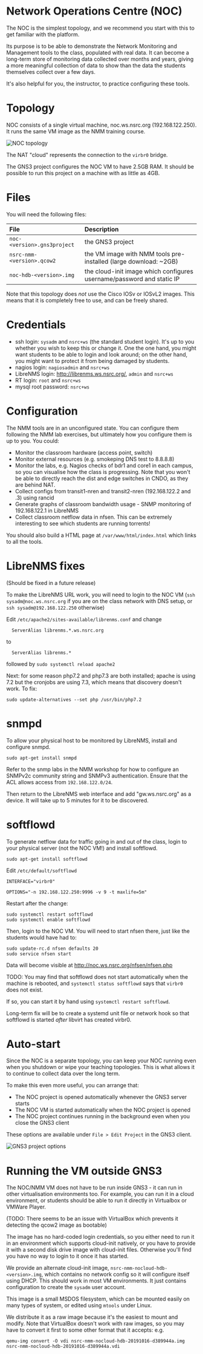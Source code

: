 # Network Operations Centre (NOC)

The NOC is the simplest topology, and we recommend you start with this to get
familiar with the platform.

Its purpose is to be able to demonstrate the Network Monitoring and
Management tools to the class, populated with real data.  It can become a
long-term store of monitoring data collected over months and years, giving a
more meaningful collection of data to show than the data the students
themselves collect over a few days.

It's also helpful for you, the instructor, to practice configuring these
tools.

# Topology

NOC consists of a single virtual machine, noc.ws.nsrc.org (192.168.122.250). 
It runs the same VM image as the NMM training course.

![NOC topology](noc.png)

The NAT "cloud" represents the connection to the `virbr0` bridge.

The GNS3 project configures the NOC VM to have 2.5GB RAM.  It should be
possible to run this project on a machine with as little as 4GB.

# Files

You will need the following files:

File | Description
:--- | :----------
`noc-<version>.gns3project` | the GNS3 project
`nsrc-nmm-<version>.qcow2` | the VM image with NMM tools pre-installed (large download: ~2GB)
`noc-hdb-<version>.img` | the cloud-init image which configures username/password and static IP

Note that this topology does *not* use the Cisco IOSv or IOSvL2 images. 
This means that it is completely free to use, and can be freely
shared.

# Credentials

* ssh login: `sysadm` and `nsrc+ws` (the standard student login).  It's up to
  you whether you wish to keep this or change it.  One the one hand, you
  might want students to be able to login and look around; on the other
  hand, you might want to protect it from being damaged by students.
* nagios login: `nagiosadmin` and `nsrc+ws`
* LibreNMS login: <http://librenms.ws.nsrc.org/>, `admin` and `nsrc+ws`
* RT login: `root` and `nsrc+ws`
* mysql root password: `nsrc+ws`

# Configuration

The NMM tools are in an unconfigured state.  You can configure them
following the NMM lab exercises, but ultimately how you configure them is up
to you.  You could:

* Monitor the classroom hardware (access point, switch)
* Monitor external resources (e.g. smokeping DNS test to 8.8.8.8)
* Monitor the labs, e.g. Nagios checks of bdr1 and core1 in each campus, so
  you can visualise how the class is progressing.  Note that you won't be
  able to directly reach the dist and edge switches in CNDO, as they are
  behind NAT.
* Collect configs from transit1-nren and transit2-nren (192.168.122.2 and .3)
  using rancid
* Generate graphs of classroom bandwidth usage - SNMP monitoring of
  192.168.122.1 in LibreNMS
* Collect classroom netflow data in nfsen.  This can be extremely interesting
  to see which students are running torrents!

You should also build a HTML page at `/var/www/html/index.html` which links
to all the tools.

# LibreNMS fixes

(Should be fixed in a future release)

To make the LibreNMS URL work, you will need to login to the NOC VM (`ssh
sysadm@noc.ws.nsrc.org` if you are on the class network with DNS setup, or
`ssh sysadm@192.168.122.250` otherwise)

Edit `/etc/apache2/sites-available/librenms.conf` and change

```
  ServerAlias librenms.*.ws.nsrc.org
```

to

```
  ServerAlias librenms.*
```

followed by `sudo systemctl reload apache2`

Next: for some reason php7.2 and php7.3 are both installed; apache is using
7.2 but the cronjobs are using 7.3, which means that discovery doesn't work. 
To fix:

```no-highlight
sudo update-alternatives --set php /usr/bin/php7.2
```

# snmpd

To allow your physical host to be monitored by LibreNMS, install
and configure snmpd.

```
sudo apt-get install snmpd
```

Refer to the snmp labs in the NMM workshop for how to configure an SNMPv2c
community string and SNMPv3 authentication.  Ensure that the ACL allows
access from `192.168.122.0/24`.

Then return to the LibreNMS web interface and add "gw.ws.nsrc.org" as a
device.  It will take up to 5 minutes for it to be discovered.

# softflowd

To generate netflow data for traffic going in and out of the class, login to
your physical server (not the NOC VM!) and install softflowd.

```
sudo apt-get install softflowd
```

Edit `/etc/default/softflowd`

```
INTERFACE="virbr0"

OPTIONS="-n 192.168.122.250:9996 -v 9 -t maxlife=5m"
```

Restart after the change:

```
sudo systemctl restart softflowd
sudo systemctl enable softflowd
```

Then, login to the NOC VM.  You will need to start nfsen there, just like
the students would have had to:

```
sudo update-rc.d nfsen defaults 20
sudo service nfsen start
```

Data will become visible at <http://noc.ws.nsrc.org/nfsen/nfsen.php>

TODO: You may find that softflowd does not start automatically when the
machine is rebooted, and `systemctl status softflowd` says that `virbr0`
does not exist.

If so, you can start it by hand using `systemctl restart softflowd`.

Long-term fix will be to create a systemd unit file or network hook so that
softflowd is started *after* libvirt has created virbr0.

# Auto-start

Since the NOC is a separate topology, you can keep your NOC running even
when you shutdown or wipe your teaching topologies.  This is what allows it
to continue to collect data over the long term.

To make this even more useful, you can arrange that:

* The NOC project is opened automatically whenever the GNS3 server starts
* The NOC VM is started automatically when the NOC project is opened
* The NOC project continues running in the background even when you close
  the GNS3 client

These options are available under `File > Edit Project` in the GNS3 client.

![GNS3 project options](noc-persistence.png)

# Running the VM outside GNS3

The NOC/NMM VM does not have to be run inside GNS3 - it can run in other
virtualisation environments too.  For example, you can run it in a cloud
environment, or students should be able to run it directly in Virtualbox or
VMWare Player.

(TODO: There seems to be an issue with VirtualBox which prevents it
detecting the qcow2 image as bootable)

The image has no hard-coded login credentials, so you either need to run it
in an environment which supports cloud-init natively, or you have to provide
it with a second disk drive image with cloud-init files.  Otherwise you'll
find you have no way to login to it once it has started.

We provide an alternate cloud-init image,
`nsrc-nmm-nocloud-hdb-<version>.img`, which contains no network config so it
will configure itself using DHCP.  This should work in most VM environments. 
It just contains configuration to create the `sysadm` user account.

This image is a small MSDOS filesystem, which can be mounted easily on many
types of system, or edited using `mtools` under Linux.

We distribute it as a raw image because it's the easiest to mount and
modify.  Note that VirtualBox doesn't work with raw images, so you may have
to convert it first to some other format that it accepts: e.g.

```
qemu-img convert -O vdi nsrc-nmm-nocloud-hdb-20191016-d389944a.img nsrc-nmm-nocloud-hdb-20191016-d389944a.vdi
```
